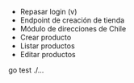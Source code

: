 - Repasar login (v)
- Endpoint de creación de tienda
- Módulo de direcciones de Chile
- Crear producto
- Listar productos
- Editar productos


go test ./...